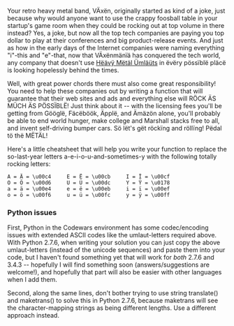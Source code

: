 Your retro heavy metal band, VÄxën, originally started as kind of a joke, just because why would anyone want to use the crappy foosball table in your startup's game room when they could be rocking out at top volume in there instead? Yes, a joke, but now all the top tech companies are paying you top dollar to play at their conferences and big product-release events. And just as how in the early days of the Internet companies were naming everything "i"-this and "e"-that, now that VÄxënmänïä has conquered the tech world, any company that doesn't use <a href="https://en.wikipedia.org/wiki/Metal_umlaut">Hëävÿ Mëtäl Ümläüts</a> in ëvëry pössïblë pläcë is looking hopelessly behind the times.

Well, with great power chords there must also come great responsibility! You need to help these companies out by writing a function that will guarantee that their web sites and ads and everything else will RÖCK ÄS MÜCH ÄS PÖSSÏBLË! Just think about it -- with the licensing fees you'll be getting from Gööglë, Fäcëböök, Äpplë, and Ämäzön alone, you'll probably be able to end world hunger, make college and Marshall stacks free to all, and invent self-driving bumper cars. Sö lët's gët röckïng and röllïng! Pëdal tö thë MËTÄL!

Here's a little cheatsheet that will help you write your function to replace the so-last-year letters a-e-i-o-u-and-sometimes-y with the following totally rocking letters:

```
A = Ä = \u00c4     E = Ë = \u00cb     I = Ï = \u00cf
O = Ö = \u00d6     U = Ü = \u00dc     Y = Ÿ = \u0178
a = ä = \u00e4     e = ë = \u00eb     i = ï = \u00ef
o = ö = \u00f6     u = ü = \u00fc     y = ÿ = \u00ff
```
### Python issues
First, Python in the Codewars environment has some codec/encoding issues with extended ASCII codes like the umlaut-letters required above. With Python 2.7.6, when writing your solution you can just copy the above umlaut-letters (instead of the unicode sequences) and paste them into your code, but I haven't found something yet that will work for *both* 2.7.6 and 3.4.3 -- hopefully I will find something soon (answers/suggestions are welcome!), and hopefully that part will also be easier with other languages when I add them.

Second, along the same lines, don't bother trying to use string translate() and maketrans() to solve this in Python 2.7.6, because maketrans will see the character-mapping strings as being different lengths. Use a different approach instead.